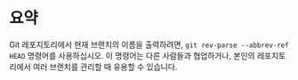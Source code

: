 # 요약

Git 레포지토리에서 현재 브랜치의 이름을 출력하려면, `git rev-parse --abbrev-ref HEAD` 명령어를 사용하십시오. 이 명령어는 다른 사람들과 협업하거나, 본인의 레포지토리에서 여러 브랜치를 관리할 때 유용할 수 있습니다.

